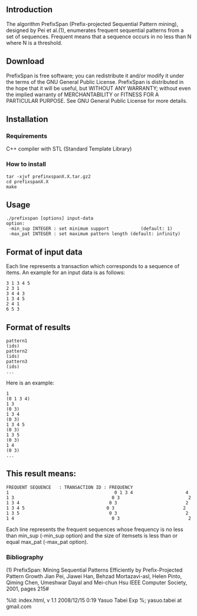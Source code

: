 ## Introduction ##
The algorithm PrefixSpan (Prefix-projected Sequential Pattern mining), designed by Pei et al.(1), enumerates frequent sequential patterns from a set of sequences. Frequent means that a sequence occurs in no less than N where N is a threshold.

## Download ##
PrefixSpan is free software; you can redistribute it and/or modify it under the terms of the GNU General Public License.
PrefixSpan is distributed in the hope that it will be useful, but WITHOUT ANY WARRANTY; without even the implied warranty of MERCHANTABILITY or FITNESS FOR A PARTICULAR PURPOSE. See GNU General Public License for more details.

## Installation ##
### Requirements ###
C++ compiler with STL (Standard Template Library)
### How to install ###
```
tar -xjvf prefinxspanX.X.tar.gz2
cd prefixspanX.X
make
```

## Usage ##
```
./prefixspan [options] input-data
option: 
 -min_sup INTEGER : set minimum support            (default: 1)
 -max_pat INTEGER : set maximum pattern length (default: infinity)
```
## Format of input data ##
Each line represents a transaction which corresponds to a sequence of items. An example for an input data is as follows:
```
3 1 3 4 5
2 3 1
3 4 4 3
1 3 4 5
2 4 1 
6 5 3 
```

## Format of results ##
```
pattern1
(ids)
pattern2
(ids)
pattern3
(ids)
... 
```

Here is an example:
```
1 
(0 1 3 4)
1 3 
(0 3)
1 3 4 
(0 3)
1 3 4 5 
(0 3)
1 3 5 
(0 3)
1 4 
(0 3)
...
```

## This result means: ##
```
FREQUENT SEQUENCE   : TRANSACTION ID : FREQUENCY
1                                        0 1 3 4                    4
1 3                                     0 3                          2
1 3 4                                  0 3                          2
1 3 4 5                               0 3                          2
1 3 5                                  0 3                          2
1 4                                     0 3                          2
```
Each line represents the frequent sequences whose frequency is no less than min\_sup (-min\_sup option) and the size of itemsets is less than or equal max\_pat (-max\_pat option).

### Bibliography ###
(1) PrefixSpan: Mining Sequential Patterns Efficiently by Prefix-Projected Pattern Growth Jian Pei, Jiawei Han, Behzad Mortazavi-asl, Helen Pinto, Qiming Chen, Umeshwar Dayal and Mei-chun Hsu IEEE Computer Society, 2001, pages 215#

%Id: index.html, v 1.1 2008/12/15 0:19 Yasuo Tabei Exp %;
yasuo.tabei at gmail.com